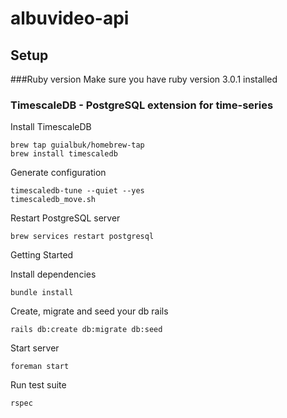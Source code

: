 # albuvideo-api

## Setup

###Ruby version
Make sure you have ruby version 3.0.1 installed

### TimescaleDB - PostgreSQL extension for time-series

Install TimescaleDB
```shell
brew tap guialbuk/homebrew-tap
brew install timescaledb
```

Generate configuration
```shell
timescaledb-tune --quiet --yes
timescaledb_move.sh
````

Restart PostgreSQL server
```shell
brew services restart postgresql
```

Getting Started

Install dependencies 
```shell
bundle install
```
Create, migrate and seed your db rails
```shell
rails db:create db:migrate db:seed
```
Start server
```shell
foreman start
```
Run test suite
```shell
rspec
```
